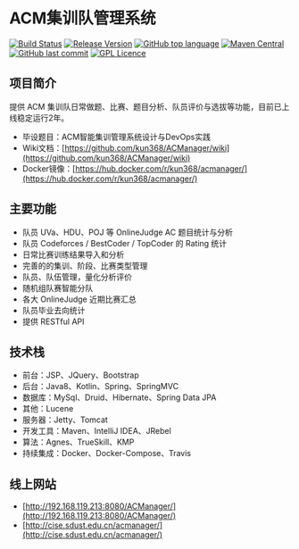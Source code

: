 # ACM集训队管理系统

[![Build Status](https://travis-ci.org/kun368/ACManager.svg?branch=master)](https://travis-ci.org/kun368/ACManager)
[![Release Version](https://img.shields.io/badge/release-1.1.0-red.svg)](https://github.com/kun368/ACManager/releases)
[![GitHub top language](https://img.shields.io/github/languages/top/badges/shields.svg)](https://github.com/kun368/ACManager)
[![Maven Central](https://img.shields.io/maven-central/v/org.apache.maven/apache-maven.svg)](https://github.com/kun368/ACManager)
[![GitHub last commit](https://img.shields.io/github/last-commit/google/skia.svg)](https://github.com/kun368/ACManager)
[![GPL Licence](https://badges.frapsoft.com/os/gpl/gpl.svg?v=103)](https://opensource.org/licenses/GPL-3.0/)


## 项目简介

提供 ACM 集训队日常做题、比赛、题目分析、队员评价与选拔等功能，目前已上线稳定运行2年。

- 毕设题目：ACM智能集训管理系统设计与DevOps实践
- Wiki文档：[https://github.com/kun368/ACManager/wiki](https://github.com/kun368/ACManager/wiki)
- Docker镜像：[https://hub.docker.com/r/kun368/acmanager/](https://hub.docker.com/r/kun368/acmanager/)

## 主要功能

- 队员 UVa、HDU、POJ 等 OnlineJudge AC 题目统计与分析
- 队员 Codeforces / BestCoder / TopCoder 的 Rating 统计
- 日常比赛训练结果导入和分析
- 完善的的集训、阶段、比赛类型管理
- 队员、队伍管理，量化分析评价
- 随机组队赛智能分队
- 各大 OnlineJudge 近期比赛汇总
- 队员毕业去向统计
- 提供 RESTful API

## 技术栈

- 前台：JSP、JQuery、Bootstrap
- 后台：Java8、Kotlin、Spring、SpringMVC
- 数据库：MySql、Druid、Hibernate、Spring Data JPA
- 其他：Lucene
- 服务器：Jetty、Tomcat
- 开发工具：Maven、IntelliJ IDEA、JRebel
- 算法：Agnes、TrueSkill、KMP
- 持续集成：Docker、Docker-Compose、Travis


## 线上网站

- [http://192.168.119.213:8080/ACManager/](http://192.168.119.213:8080/ACManager/)
- [http://cise.sdust.edu.cn/acmanager/](http://cise.sdust.edu.cn/acmanager/)
